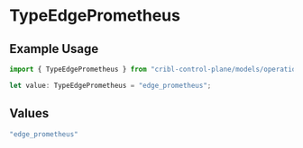 # TypeEdgePrometheus

## Example Usage

```typescript
import { TypeEdgePrometheus } from "cribl-control-plane/models/operations";

let value: TypeEdgePrometheus = "edge_prometheus";
```

## Values

```typescript
"edge_prometheus"
```
